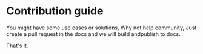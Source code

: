 # Contribution guide

You might have some use cases or solutions, Why not help community, Just create a pull request in the docs and we will build andpublish to docs.


That's it.